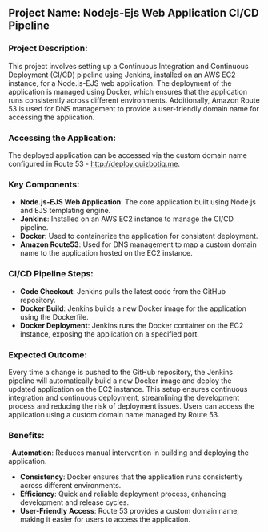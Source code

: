 ## Project Name: Nodejs-Ejs Web Application CI/CD Pipeline

### Project Description:

This project involves setting up a Continuous Integration and Continuous Deployment (CI/CD) pipeline using Jenkins, installed on an AWS EC2 instance, for a Node.js-EJS web application. The deployment of the application is managed using Docker, which ensures that the application runs consistently across different environments. Additionally, Amazon Route 53 is used for DNS management to provide a user-friendly domain name for accessing the application.

### Accessing the Application: 
The deployed application can be accessed via the custom domain name configured in Route 53 - http://deploy.quizbotiq.me.

### Key Components:

- **Node.js-EJS Web Application**: The core application built using Node.js and EJS templating engine.
- **Jenkins**: Installed on an AWS EC2 instance to manage the CI/CD pipeline.
- **Docker**: Used to containerize the application for consistent deployment.
- **Amazon Route53**: Used for DNS management to map a custom domain name to the application hosted on the EC2 instance.

### CI/CD Pipeline Steps:

- **Code Checkout**: Jenkins pulls the latest code from the GitHub repository.
- **Docker Build**: Jenkins builds a new Docker image for the application using the Dockerfile.
- **Docker Deployment**: Jenkins runs the Docker container on the EC2 instance, exposing the application on a specified port.

### Expected Outcome:
Every time a change is pushed to the GitHub repository, the Jenkins pipeline will automatically build a new Docker image and deploy the updated application on the EC2 instance. This setup ensures continuous integration and continuous deployment, streamlining the development process and reducing the risk of deployment issues. Users can access the application using a custom domain name managed by Route 53.

### Benefits:
-**Automation**: Reduces manual intervention in building and deploying the application. 
- **Consistency**: Docker ensures that the application runs consistently across different environments. 
- **Efficiency**: Quick and reliable deployment process, enhancing development and release cycles. 
- **User-Friendly Access**: Route 53 provides a custom domain name, making it easier for users to access the application. 



